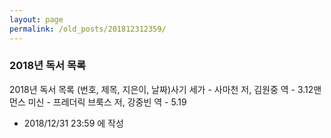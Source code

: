 ```yaml
---
layout: page
permalink: /old_posts/201812312359/
---
```


### 2018년 독서 목록

2018년 독서 목록 (번호, 제목, 지은이, 날짜)사기 세가 - 사마천 저, 김원중 역 - 3.12맨먼스 미신 - 프레더릭 브룩스 저, 강중빈 역 - 5.19



- 2018/12/31 23:59 에 작성